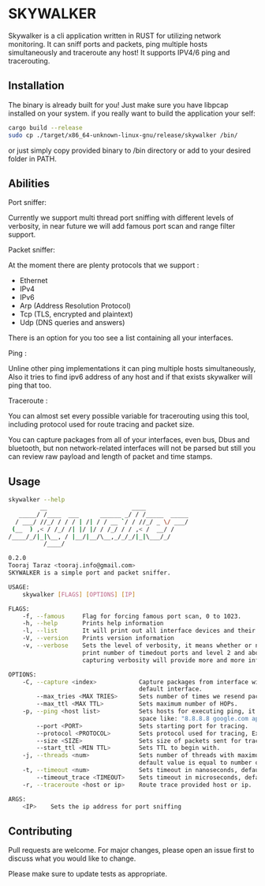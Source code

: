 # SKYWALKER

Skywalker is a cli application written in RUST for utilizing network monitoring. It can sniff ports and packets, ping multiple hosts simultaneously and traceroute any host!
It supports IPV4/6 ping and tracerouting.

## Installation

The binary is already built for you! Just make sure you have libpcap installed on your system. if you really want to build the application your self:

```bash
cargo build --release
sudo cp ./target/x86_64-unknown-linux-gnu/release/skywalker /bin/
```
or just simply copy provided binary to /bin directory or add to your desired folder in PATH.

## Abilities
Port sniffer:

Currently we support multi thread port sniffing with different levels of verbosity, in near future we will add famous port scan and range filter support.

Packet sniffer:

At the moment there are plenty protocols that we support :
- Ethernet
- IPv4
- IPv6
- Arp (Address Resolution Protocol)
- Tcp (TLS, encrypted and plaintext)
- Udp (DNS queries and answers)
 
There is an option for you too see a list containing all your interfaces.

Ping :

Unline other ping implementations it can ping multiple hosts simultaneously, Also it tries to find ipv6 address of any host and if that exists skywalker will ping that too.

Traceroute :

You can almost set every possible variable for tracerouting using this tool, including protocol used for route tracing and packet size.

You can capture packages from all of your interfaces, even bus, Dbus and bluetooth, but non network-related interfaces will not be parsed but still you can review raw payload and length of packet and time stamps.
## Usage

```bash
skywalker --help
         __                        ____
   _____/ /____  ___      ______ _/ / /_____  _____
  / ___/ //_/ / / / | /| / / __ `/ / //_/ _ \/ ___/
 (__  ) ,< / /_/ /| |/ |/ / /_/ / / ,< /  __/ /
/____/_/|_|\__, / |__/|__/\__,_/_/_/|_|\___/_/
          /____/

0.2.0
Tooraj Taraz <tooraj.info@gmail.com>
SKYWALKER is a simple port and packet sniffer.

USAGE:
    skywalker [FLAGS] [OPTIONS] [IP]

FLAGS:
    -f, --famous     Flag for forcing famous port scan, 0 to 1023.
    -h, --help       Prints help information
    -l, --list       It will print out all interface devices and their $index.
    -V, --version    Prints version information
    -v, --verbose    Sets the level of verbosity, it means whether or not to print timedout ports. Level 1 (-v) will
                     print number of timedout ports and level 2 and above (-vv..) will print every one of them. In
                     capturing verbosity will provide more and more information/errors.

OPTIONS:
    -C, --capture <index>            Capture packages from interface with index you get from interface list. Give 0 for
                                     default interface.
        --max_tries <MAX TRIES>      Sets number of times we resend packet and wait for ICMP reply.
        --max_ttl <MAX TTL>          Sets maximum number of HOPs.
    -p, --ping <host list>           Sets hosts for executing ping, it should be within parentheses and seprated by one
                                     space like: "8.8.8.8 google.com apple.com"
        --port <PORT>                Sets starting port for tracing.
        --protocol <PROTOCOL>        Sets protocol used for tracing, Expected values: "UDP, ICMP"
        --size <SIZE>                Sets size of packets sent for tracing.
        --start_ttl <MIN TTL>        Sets TTL to begin with.
    -j, --threads <num>              Sets number of threads with maximum allowed value of five times cpu cores, its
                                     default value is equal to number of cores.
    -t, --timeout <num>              Sets timeout in nanoseconds, default value is 1^e9 or 1 second.
        --timeout_trace <TIMEOUT>    Sets timeout in microseconds, default is 200ms.
    -r, --traceroute <host or ip>    Route trace provided host or ip.

ARGS:
    <IP>    Sets the ip address for port sniffing
```

## Contributing
Pull requests are welcome. For major changes, please open an issue first to discuss what you would like to change.

Please make sure to update tests as appropriate.

